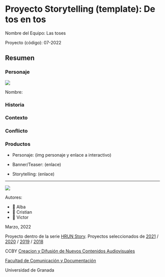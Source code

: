 

# Proyecto Storytelling (template): De tos en tos

Nombre del Equipo: Las toses

Proyecto (código): 07-2022


## Resumen


### Personaje

![](https://github.com/mgea/storytelling/blob/master/img-nobody.png)

Nombre: 


### Historia


### Contexto


### Conflicto 



### Productos

- Personaje: (img personaje y enlace a interactivo) 

- Banner/Teaser:  (enlace) 

- Storytelling: (enlace) 

------
![](https://upload.wikimedia.org/wikipedia/commons/thumb/6/62/CC-BY-SA-Andere_Wikis_%28v%29.svg/200px-CC-BY-SA-Andere_Wikis_%28v%29.svg.png)


Autores:  
<!---
Incluir lista de personas del grupo 
Se puede añadir enlace a página personal de github o lo que se quiera...(optativo)
-->

- :woman: Alba 
- :man: Cristian
- :man: Victor


<!---
Lista completa de emojis de markDown - https://gist.github.com/rxaviers/7360908) 
-->



Marzo, 2022

Proyecto dentro de la serie [HRUN Story](https://github.com/mgea/storytelling_21/blob/master/What_is_a_HRUN_story.md). 
Proyectos seleccionados de  [2021](https://github.com/mgea/storytelling/blob/master/2021/readme.md) / [2020](https://github.com/mgea/storytelling/blob/master/2020/readme.md)  / 
[2019](https://github.com/mgea/storytelling/blob/master/2019/readme.md) / [2018](https://github.com/mgea/storytelling/blob/master/2018/readme.md) 

CCBY [Creacion y Difusión de Nuevos Contenidos Audiovisuales](http://utopolis.ugr.es/medialab)

[Facultad de Comunicación y Documentación](http://fcd.ugr.es)

Universidad de Granada
